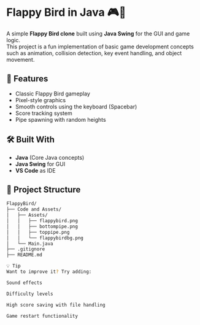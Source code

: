 # Flappy Bird in Java 🎮🐤

A simple **Flappy Bird clone** built using **Java Swing** for the GUI and game logic.  
This project is a fun implementation of basic game development concepts such as animation, collision detection, key event handling, and object movement.

## 🚀 Features

- Classic Flappy Bird gameplay
- Pixel-style graphics
- Smooth controls using the keyboard (Spacebar)
- Score tracking system
- Pipe spawning with random heights

## 🛠️ Built With

- **Java** (Core Java concepts)
- **Java Swing** for GUI
- **VS Code** as IDE


## 📁 Project Structure

```bash
FlappyBird/
├── Code and Assets/
│   ├── Assets/
│   │   ├── flappybird.png
│   │   ├── bottompipe.png
│   │   ├── toppipe.png
│   │   └── flappybirdbg.png
│   └── Main.java
├── .gitignore
├── README.md

💡 Tip
Want to improve it? Try adding:

Sound effects

Difficulty levels

High score saving with file handling

Game restart functionality


